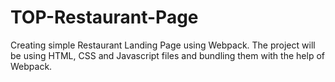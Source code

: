 # TOP-Restaurant-Page
Creating simple Restaurant Landing Page using Webpack. The project will be using HTML, CSS and Javascript files and bundling them with the help of Webpack.

